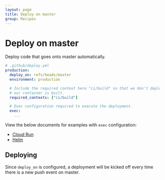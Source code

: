 ```yaml
---
layout: page
title: Deploy on master
group: Recipes
---
```


# Deploy on master

Deploy code that goes onto master automatically.

```yaml
# .github/deploy.yml
production:
  deploy_on: refs/heads/master
  environment: production

  # Include the required context here "ci/build" so that we don't deploy before
  # our container is built.
  required_contexts: ["ci/build"]

  # Exec configuration required to execute the deployment.
  exec:
    ...
```

View the below documents for examples with `exec` configuration:

- [Cloud Run](/docs/executors/cloud-run)
- [Helm](/docs/executors/helm)


## Deploying

Since `deploy_on` is configured, a deployment will be kicked off every time
there is a new push event on master.
